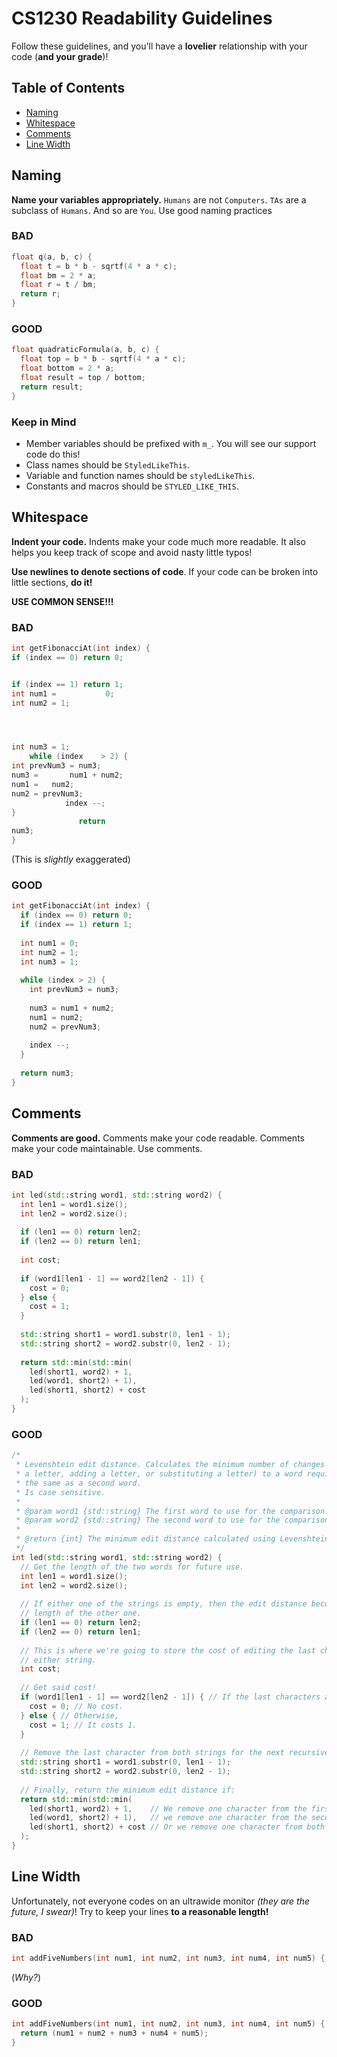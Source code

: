 # CS1230 Readability Guidelines

Follow these guidelines, and you'll have a **lovelier** relationship with your code (**and your grade**)!

## Table of Contents

* [Naming](#naming)
* [Whitespace](#whitespace)
* [Comments](#comments)
* [Line Width](#line-width)

## Naming
**Name your variables appropriately.** `Humans` are not `Computers`. `TAs` are a subclass of `Humans`. And so are `You`. Use good naming practices

### BAD
```cpp
float q(a, b, c) {
  float t = b * b - sqrtf(4 * a * c);
  float bm = 2 * a;
  float r = t / bm;
  return r;
}
```

### GOOD
```cpp
float quadraticFormula(a, b, c) {
  float top = b * b - sqrtf(4 * a * c);
  float bottom = 2 * a;
  float result = top / bottom;
  return result;
}
```

### Keep in Mind
* Member variables should be prefixed with `m_`. You will see our support code do this!
* Class names should be `StyledLikeThis`.
* Variable and function names should be `styledLikeThis`.
* Constants and macros should be `STYLED_LIKE_THIS`.

## Whitespace
**Indent your code.** Indents make your code much more readable. It also helps you keep track of scope and avoid nasty little typos!

**Use newlines to denote sections of code**. If your code can be broken into little sections, **do it!**

**USE COMMON SENSE!!!**

### BAD
```cpp
int getFibonacciAt(int index) {
if (index == 0) return 0;


if (index == 1) return 1;
int num1 =           0;
int num2 = 1;




int num3 = 1;
    while (index    > 2) {
int prevNum3 = num3;
num3 =       num1 + num2;
num1 =   num2;
num2 = prevNum3;
            index --;
}
               return
num3;
}
```
(This is *slightly* exaggerated)

### GOOD
```cpp
int getFibonacciAt(int index) {
  if (index == 0) return 0;
  if (index == 1) return 1;
  
  int num1 = 0;
  int num2 = 1;
  int num3 = 1;
  
  while (index > 2) {
    int prevNum3 = num3;
    
    num3 = num1 + num2;
    num1 = num2;
    num2 = prevNum3;
    
    index --;
  }
  
  return num3;
}
```

## Comments

**Comments are good.** Comments make your code readable. Comments make your code maintainable. Use comments.

### BAD
```cpp
int led(std::string word1, std::string word2) {
  int len1 = word1.size();
  int len2 = word2.size();
    
  if (len1 == 0) return len2;
  if (len2 == 0) return len1;
  
  int cost;
  
  if (word1[len1 - 1] == word2[len2 - 1]) {
    cost = 0;
  } else {
    cost = 1;
  }
  
  std::string short1 = word1.substr(0, len1 - 1);
  std::string short2 = word2.substr(0, len2 - 1);
  
  return std::min(std::min(
    led(short1, word2) + 1,
    led(word1, short2) + 1),
    led(short1, short2) + cost
  );
}
```

### GOOD
```cpp
/*
 * Levenshtein edit distance. Calculates the minimum number of changes (removing
 * a letter, adding a letter, or substituting a letter) to a word required to be
 * the same as a second word.
 * Is case sensitive.
 *
 * @param word1 {std::string} The first word to use for the comparison.
 * @param word2 {std::string} The second word to use for the comparison.
 *
 * @return {int} The minimum edit distance calculated using Levenshtein edit distance.
 */
int led(std::string word1, std::string word2) {
  // Get the length of the two words for future use.
  int len1 = word1.size();
  int len2 = word2.size();
  
  // If either one of the strings is empty, then the edit distance becomes the
  // length of the other one. 
  if (len1 == 0) return len2;
  if (len2 == 0) return len1;
  
  // This is where we're going to store the cost of editing the last character of
  // either string.
  int cost;
  
  // Get said cost!
  if (word1[len1 - 1] == word2[len2 - 1]) { // If the last characters are the same,
    cost = 0; // No cost.
  } else { // Otherwise,
    cost = 1; // It costs 1.
  }
  
  // Remove the last character from both strings for the next recursive iteration.
  std::string short1 = word1.substr(0, len1 - 1);
  std::string short2 = word2.substr(0, len2 - 1);
  
  // Finally, return the minimum edit distance if:
  return std::min(std::min(
    led(short1, word2) + 1,    // We remove one character from the first string,
    led(word1, short2) + 1),   // we remove one character from the second string,
    led(short1, short2) + cost // Or we remove one character from both strings.
  );
}
```

## Line Width

Unfortunately, not everyone codes on an ultrawide monitor *(they are the future, I swear)*! Try to keep your lines **to a reasonable length!**

### BAD
```cpp
int addFiveNumbers(int num1, int num2, int num3, int num4, int num5) { return (num1 + num2 + num3 + num4 + num5); }
```
(*Why?*)

### GOOD
```cpp
int addFiveNumbers(int num1, int num2, int num3, int num4, int num5) {
  return (num1 + num2 + num3 + num4 + num5);
}
```
